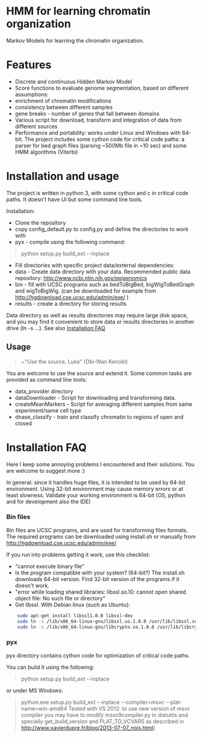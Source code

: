 HMM for learning chromatin organization
=====
Markov Models for learning the chromatin organization.


# Features
* Discrete and continuous Hidden Markov Model
* Score functions to evaluate genome segmentation, based on different assumptions:
 * enrichment of chromatin modifications
 * consistency between different samples
 * gene breaks - number of genes that fall between domains
* Various script for download, transform and integration of data from different sources
* Performance and portability: works under Linux and Windows with 64-bit. The project includes some cython code for critical code paths: a parser for bed graph files (parsing ~500Mb file in ~10 sec) and some HMM algorithms (Viterbi)

# Installation and usage
The project is written in python 3, with some cython and c in critical code paths. It doesn't have UI but some command line tools.

Installation:
* Clone the repository
* copy config_default.py to config.py and define the directories to work with
* pyx - compile using the following command:
> python setup.py build_ext --inplace

* Fill directories with specific project data/external dependencies:
 * data - Create data directory with your data. Recommended public data repository: http://www.ncbi.nlm.nih.gov/epigenomics
 * bin - fill with UCSC programs such as bedToBigBed, bigWigToBedGraph and wigToBigWig. (can be downloaded for example from http://hgdownload.cse.ucsc.edu/admin/exe/ )
 * results - create a directory for storing results

Data directory as well as results directories may require large disk space, and you may find it convenient to store data or results directories in another drive (ln -s ...). See also [Installation FAQ](#installFaq)

## Usage
>~"Use the source, Luke" (Obi-Wan Kenobi)

You are welcome to use the source and extend it. Some common tasks are provided as command line tools:
* data_provider directory
 * dataDownloader - Script for downloading and transforming data.
 * createMeanMarkers - Script for averaging different samples from same experiment/same cell type
* dnase_classify - train and classify chromatin to regions of open and closed
# <a name="installFaq"></a>Installation FAQ
Here I keep some annoying problems I encountered and their solutions. You are welcome to suggest more :)

In general: since it handles huge files, it is intended to be used by 64-bit environment.
Using 32-bit environment may cause memory errors or at least slowness.
Validate your working environment is 64-bit (OS, python and for development also the IDE)

### Bin files

Bin files are UCSC programs, and are used for transforming files formats. The required programs can be downloaded using install.sh or manually from http://hgdownload.cse.ucsc.edu/admin/exe/

If you run into problems getting it work, use this checklist:
* "cannot execute binary file"
 * Is the program compatible with your system? (64-bit?) The install.sh downloads 64-bit version. Find 32-bit version of the programs if it doesn't work.
* "error while loading shared libraries: libssl.so.10: cannot open shared object file: No such file or directory"
 * Get libssl. With Debian linux (such as Ubuntu):
```bash
	sudo apt-get install libssl1.0.0 libssl-dev
	sudo ln -s /lib/x86_64-linux-gnu/libssl.so.1.0.0 /usr/lib/libssl.so.10
	sudo ln -s /lib/x86_64-linux-gnu/libcrypto.so.1.0.0 /usr/lib/libcrypto.so.10
```

### pyx
pyx directory contains cython code for optimization of critical code paths.

You can build it using the following:
> python setup.py build_ext --inplace

or under MS Windows:
> python.exe setup.py build_ext --inplace --compiler=msvc --plat-name=win-amd64
Tested with VS 2012: to use new version of msvc compiler you may have to modify msvc9compiler.py in distutils and specially get_build_version and PLAT_TO_VCVARS as described in http://www.xavierdupre.fr/blog/2013-07-07_nojs.html)

